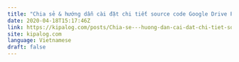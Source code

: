 ```yaml
---
title: "Chia sẻ & hướng dẫn cài đặt chi tiết source code Google Drive Proxy Player Script"
date: 2020-04-18T15:17:46Z
link: https://kipalog.com/posts/Chia-se---huong-dan-cai-dat-chi-tiet-source-code-Google-Drive-Proxy-Player-Script?utm_medium=RSS&utm_source=news.12bit.vn
site: kipalog.com
language: Vietnamese
draft: false
---
```

